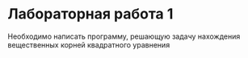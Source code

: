 # Лабораторная работа 1
Необходимо написать программу, решающую задачу нахождения вещественных корней квадратного уравнения
